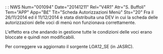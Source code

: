  :  : NWS Num="001094" Date="20141211" Rel="V4R1" Atr="S. Buffoli" Tem="APP" App="B£" Tit="Scheda Autorizzazioni Menù" Sts="20"
Fra il 26/11/2014 ed il 11/12/2014 è stata distribuita una DEV in cui la scheda delle autorizzazioni
delle voci di menù non funzionava correttamente.

L'effetto era che andando in gestione tutte le condizioni delle voci erano bloccate e quindi non modificabili.

Per correggere va aggiornato il sorgente LOA12_SE (in JASRC).
